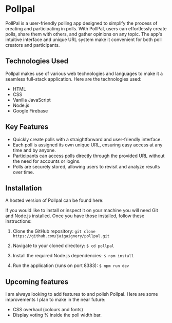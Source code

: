 # Pollpal

PollPal is a user-friendly polling app designed to simplify the process of creating and participating in polls. With PollPal, users can effortlessly create polls, share them with others, and gather opinions on any topic. The app's intuitive interface and unique URL system make it convenient for both poll creators and participants.

## Technologies Used

Pollpal makes use of various web technologies and languages to make it a seamless full-stack application. Here are the technologies used:

- HTML
- CSS
- Vanilla JavaScript
- Node.js
- Google Firebase

## Key Features

- Quickly create polls with a straightforward and user-friendly interface.
- Each poll is assigned its own unique URL, ensuring easy access at any time and by anyone.
- Participants can access polls directly through the provided URL without the need for accounts or logins.
- Polls are securely stored, allowing users to revisit and analyze results over time.

## Installation

A hosted version of Pollpal can be found here:

If you would like to install or inspect it on your machine you will need Git and Node.js installed.
Once you have those installed, follow these instructions:

1. Clone the GitHub repository:
   `git clone https://github.com/jaigaignery/pollpal.git`

2. Navigate to your cloned directory:
   `$ cd pollpal`

3. Install the required Node.js dependencies:
   `$ npm install`

4. Run the application (runs on port 8383):
   `$ npm run dev`

## Upcoming features

I am always looking to add features to and polish Pollpal. Here are some improvements I plan to make in the near future:

- CSS overhaul (colours and fonts)
- Display voting % inside the poll width bar.

